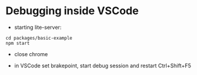# Debugging inside VSCode

* starting lite-server:

```shell
cd packages/basic-example
npm start
```

* close chrome

* in VSCode set brakepoint, start debug session and restart Ctrl+Shift+F5
